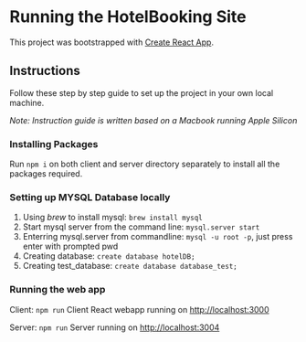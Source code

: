 # Running the HotelBooking Site 

This project was bootstrapped with [Create React App](https://github.com/facebook/create-react-app).

## Instructions

Follow these step by step guide to set up the project in your own local machine.

*Note: Instruction guide is written based on a Macbook running Apple Silicon*

### Installing Packages
Run `npm i` on both client and server directory separately to install all the packages required.

### Setting up MYSQL Database locally 
1) Using *brew* to install mysql: `brew install mysql`
2) Start mysql server from the command line: `mysql.server start`
3) Enterring mysql.server from commandline: `mysql -u root -p`, just press enter with prompted pwd
4) Creating database: `create database hotelDB;`
5) Creating test_database: `create database database_test;`

### Running the web app

Client: `npm run`
Client React webapp running on [http://localhost:3000](http://localhost:3000)

Server: `npm run`
Server running on [http://localhost:3004](http://localhost:3004)



